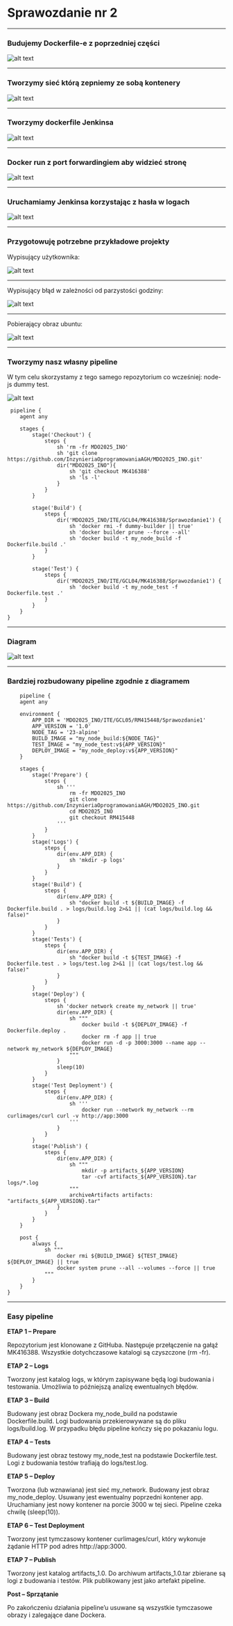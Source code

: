 # Sprawozdanie nr 2

---

### Budujemy Dockerfile-e z poprzedniej części

![alt text](image-1.png)

---

### Tworzymy sieć którą zepniemy ze sobą kontenery

![alt text](image-2.png)

---

### Tworzymy dockerfile Jenkinsa

![alt text](image-3.png)

---

### Docker run z port forwardingiem aby widzieć stronę

![alt text](image-4.png)

---

### Uruchamiamy Jenkinsa korzystając z hasła w logach

![alt text](image.png)

---

### Przygotowuję potrzebne przykładowe projekty

Wypisujący użytkownika:

![alt text](image-5.png)

---

Wypisujący błąd w zależności od parzystości godziny:

![alt text](image-6.png)

---

Pobierający obraz ubuntu:

![alt text](image-7.png)

---

### Tworzymy nasz własny pipeline

W tym celu skorzystamy z tego samego repozytorium co wcześniej: node-js dummy test.

![alt text](image-9.png)

     pipeline {
        agent any

        stages {
            stage('Checkout') {
                steps {
                    sh 'rm -fr MDO2025_INO'
                    sh 'git clone https://github.com/InzynieriaOprogramowaniaAGH/MDO2025_INO.git'
                    dir("MDO2025_INO"){
                        sh 'git checkout MK416388'
                        sh 'ls -l'  
                    }
                }
            }

            stage('Build') {
                steps {
                    dir('MDO2025_INO/ITE/GCL04/MK416388/Sprawozdanie1') {
                        sh 'docker rmi -f dummy-builder || true'
                        sh 'docker builder prune --force --all'
                        sh 'docker build -t my_node_build -f Dockerfile.build .'
                }
            }
            
            stage('Test') {
                steps {
                    dir('MDO2025_INO/ITE/GCL04/MK416388/Sprawozdanie1') {
                        sh 'docker build -t my_node_test -f Dockerfile.test .'
                }
            }
        }
    }

---

### Diagram

![alt text](image-8.png)

---

### Bardziej rozbudowany pipeline zgodnie z diagramem

        pipeline {
        agent any

        environment {
            APP_DIR = 'MDO2025_INO/ITE/GCL05/RM415448/Sprawozdanie1'
            APP_VERSION = '1.0'
            NODE_TAG = '23-alpine'
            BUILD_IMAGE = "my_node_build:${NODE_TAG}"
            TEST_IMAGE = "my_node_test:v${APP_VERSION}"
            DEPLOY_IMAGE = "my_node_deploy:v${APP_VERSION}"
        }

        stages {
            stage('Prepare') {
                steps {
                    sh '''
                        rm -fr MDO2025_INO
                        git clone https://github.com/InzynieriaOprogramowaniaAGH/MDO2025_INO.git
                        cd MDO2025_INO
                        git checkout RM415448
                    '''
                }
            }
            stage('Logs') {
                steps {
                    dir(env.APP_DIR) {
                        sh 'mkdir -p logs'
                    }
                }
            }
            stage('Build') {
                steps {
                    dir(env.APP_DIR) {
                        sh "docker build -t ${BUILD_IMAGE} -f Dockerfile.build . > logs/build.log 2>&1 || (cat logs/build.log && false)"
                    }
                }
            }
            stage('Tests') {
                steps {
                    dir(env.APP_DIR) {
                        sh "docker build -t ${TEST_IMAGE} -f Dockerfile.test . > logs/test.log 2>&1 || (cat logs/test.log && false)"
                    }
                }
            }
            stage('Deploy') {
                steps {
                    sh 'docker network create my_network || true'
                    dir(env.APP_DIR) {
                        sh """
                            docker build -t ${DEPLOY_IMAGE} -f Dockerfile.deploy .
                            docker rm -f app || true
                            docker run -d -p 3000:3000 --name app --network my_network ${DEPLOY_IMAGE}
                        """
                    }
                    sleep(10)
                }
            }
            stage('Test Deployment') {
                steps {
                    dir(env.APP_DIR) {
                        sh '''
                            docker run --network my_network --rm curlimages/curl curl -v http://app:3000
                        '''
                    }
                }
            }
            stage('Publish') {
                steps {
                    dir(env.APP_DIR) {
                        sh """
                            mkdir -p artifacts_${APP_VERSION}
                            tar -cvf artifacts_${APP_VERSION}.tar logs/*.log
                        """
                        archiveArtifacts artifacts: "artifacts_${APP_VERSION}.tar"
                    }
                }
            }
        }

        post {
            always {
                sh """
                    docker rmi ${BUILD_IMAGE} ${TEST_IMAGE} ${DEPLOY_IMAGE} || true
                    docker system prune --all --volumes --force || true
                """
            }
        }
    }

---

### Easy pipeline

**ETAP 1 – Prepare**

Repozytorium jest klonowane z GitHuba. Następuje przełączenie na gałąź MK416388. Wszystkie dotychczasowe katalogi są czyszczone (rm -fr).

**ETAP 2 – Logs**

Tworzony jest katalog logs, w którym zapisywane będą logi budowania i testowania. Umożliwia to późniejszą analizę ewentualnych błędów.

**ETAP 3 – Build**

Budowany jest obraz Dockera my_node_build na podstawie Dockerfile.build. Logi budowania przekierowywane są do pliku logs/build.log. W przypadku błędu pipeline kończy się po pokazaniu logu.

**ETAP 4 – Tests**

Budowany jest obraz testowy my_node_test na podstawie Dockerfile.test. Logi z budowania testów trafiają do logs/test.log.

**ETAP 5 – Deploy**

Tworzona (lub wznawiana) jest sieć my_network. Budowany jest obraz my_node_deploy. Usuwany jest ewentualny poprzedni kontener app. Uruchamiany jest nowy kontener na porcie 3000 w tej sieci. Pipeline czeka chwilę (sleep(10)).

**ETAP 6 – Test Deployment**

Tworzony jest tymczasowy kontener curlimages/curl, który wykonuje żądanie HTTP pod adres http://app:3000.

**ETAP 7 – Publish**

Tworzony jest katalog artifacts_1.0. Do archiwum artifacts_1.0.tar zbierane są logi z budowania i testów. Plik publikowany jest jako artefakt pipeline.

**Post – Sprzątanie**

Po zakończeniu działania pipeline’u usuwane są wszystkie tymczasowe obrazy i zalegające dane Dockera.
